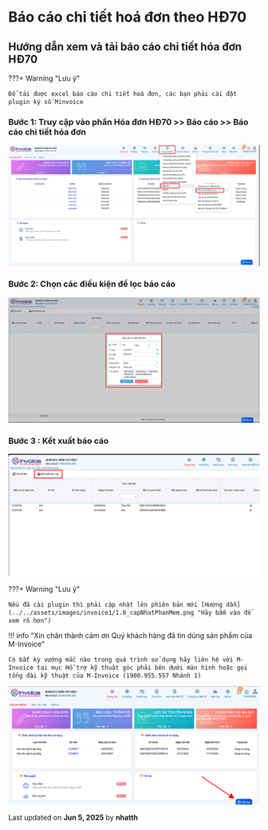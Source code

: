 # **Báo cáo chi tiết hoá đơn theo HĐ70**

## **Hướng dẫn xem và tải báo cáo chi tiết hóa đơn HĐ70**

???+ Warning "Lưu ý"

    Để tải được excel báo cáo chi tiết hoá đơn, các bạn phải cài đặt plugin ký số Minvoice

### **Bước 1: Truy cập vào phần Hóa đơn HĐ70 >> Báo cáo >> Báo cáo chi tiết hóa đơn**

![Hình 1](../../assets/images/invoice1/1.0_baoCaoChiTiet_1.png "Hãy bấm vào để xem rõ hơn")

### **Bước 2: Chọn các điều kiện để lọc báo cáo**

![Hình 2](../../assets/images/invoice1/1.0_baoCaoChiTiet_2.png "Hãy bấm vào để xem rõ hơn")

### **Bước 3 : Kết xuất báo cáo**

![Hình 3](../../assets/images/invoice1/1.0_baoCaoChiTiet_3.png "Hãy bấm vào để xem rõ hơn")

???+ Warning "Lưu ý"

    Nếu đã cài plugin thì phải cập nhật lên phiên bản mới [Hướng dẫn](../../assets/images/invoice1/1.0_capNhatPhanMem.png "Hãy bấm vào để xem rõ hơn")

!!! info "Xin chân thành cảm ơn Quý khách hàng đã tin dùng sản phẩm của M-Invoice"

    Có bất kỳ vướng mắc nào trong quá trình sử dụng hãy liên hệ với M-Invoice tại mục Hỗ trợ kỹ thuật góc phải bên dưới màn hình hoặc gọi tổng đài kỹ thuật của M-Invoice (1900.955.557 Nhánh 1)

![Hình 4](../../assets/images/invoice1/1.0_suaTienBangTay_5.png "Hãy bấm vào để xem rõ hơn")

<div class="last-updated">Last updated on <strong>Jun 5, 2025</strong> by <strong>nhatth</strong></div>
